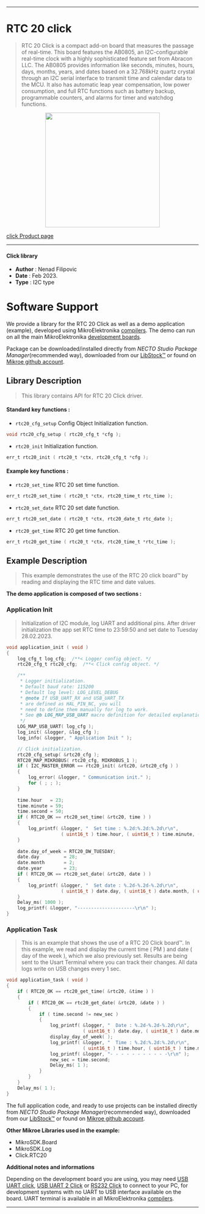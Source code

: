 
---
# RTC 20 click

> RTC 20 Click is a compact add-on board that measures the passage of real-time. 
> This board features the AB0805, an I2C-configurable real-time clock 
> with a highly sophisticated feature set from Abracon LLC. 
> The AB0805 provides information like seconds, minutes, hours, days, months, years, 
> and dates based on a 32.768kHz quartz crystal through an I2C serial interface 
> to transmit time and calendar data to the MCU. It also has automatic leap year compensation, 
> low power consumption, and full RTC functions such as battery backup, programmable counters, 
> and alarms for timer and watchdog functions.

<p align="center">
  <img src="https://download.mikroe.com/images/click_for_ide/rtc20_click.png" height=300px>
</p>

[click Product page](https://www.mikroe.com/rtc-20-click)

---


#### Click library

- **Author**        : Nenad Filipovic
- **Date**          : Feb 2023.
- **Type**          : I2C type


# Software Support

We provide a library for the RTC 20 Click
as well as a demo application (example), developed using MikroElektronika
[compilers](https://www.mikroe.com/necto-studio).
The demo can run on all the main MikroElektronika [development boards](https://www.mikroe.com/development-boards).

Package can be downloaded/installed directly from *NECTO Studio Package Manager*(recommended way), downloaded from our [LibStock&trade;](https://libstock.mikroe.com) or found on [Mikroe github account](https://github.com/MikroElektronika/mikrosdk_click_v2/tree/master/clicks).

## Library Description

> This library contains API for RTC 20 Click driver.

#### Standard key functions :

- `rtc20_cfg_setup` Config Object Initialization function.
```c
void rtc20_cfg_setup ( rtc20_cfg_t *cfg );
```

- `rtc20_init` Initialization function.
```c
err_t rtc20_init ( rtc20_t *ctx, rtc20_cfg_t *cfg );
```

#### Example key functions :

- `rtc20_set_time` RTC 20 set time function.
```c
err_t rtc20_set_time ( rtc20_t *ctx, rtc20_time_t rtc_time );
```

- `rtc20_set_date` RTC 20 set date function.
```c
err_t rtc20_set_date ( rtc20_t *ctx, rtc20_date_t rtc_date );
```

- `rtc20_get_time` RTC 20 get time function.
```c
err_t rtc20_get_time ( rtc20_t *ctx, rtc20_time_t *rtc_time );
```

## Example Description

> This example demonstrates the use of the RTC 20 click board™
> by reading and displaying the RTC time and date values.

**The demo application is composed of two sections :**

### Application Init

> Initialization of I2C module, log UART and additional pins.
> After driver initialization the app set RTC time to 23:59:50
> and set date to Tuesday 28.02.2023.

```c
void application_init ( void ) 
{
    log_cfg_t log_cfg;  /**< Logger config object. */
    rtc20_cfg_t rtc20_cfg;  /**< Click config object. */

    /** 
     * Logger initialization.
     * Default baud rate: 115200
     * Default log level: LOG_LEVEL_DEBUG
     * @note If USB_UART_RX and USB_UART_TX 
     * are defined as HAL_PIN_NC, you will 
     * need to define them manually for log to work. 
     * See @b LOG_MAP_USB_UART macro definition for detailed explanation.
     */
    LOG_MAP_USB_UART( log_cfg );
    log_init( &logger, &log_cfg );
    log_info( &logger, " Application Init " );

    // Click initialization.
    rtc20_cfg_setup( &rtc20_cfg );
    RTC20_MAP_MIKROBUS( rtc20_cfg, MIKROBUS_1 );
    if ( I2C_MASTER_ERROR == rtc20_init( &rtc20, &rtc20_cfg ) ) 
    {
        log_error( &logger, " Communication init." );
        for ( ; ; );
    }
    
    time.hour   = 23;
    time.minute = 59;
    time.second = 50;
    if ( RTC20_OK == rtc20_set_time( &rtc20, time ) )
    {
        log_printf( &logger, "  Set time : %.2d:%.2d:%.2d\r\n", 
                    ( uint16_t ) time.hour, ( uint16_t ) time.minute, ( uint16_t ) time.second );
    }
    
    date.day_of_week = RTC20_DW_TUESDAY;
    date.day         = 28;
    date.month       = 2;
    date.year        = 23;
    if ( RTC20_OK == rtc20_set_date( &rtc20, date ) )
    {
        log_printf( &logger, "  Set date : %.2d-%.2d-%.2d\r\n", 
                    ( uint16_t ) date.day, ( uint16_t ) date.month, ( uint16_t ) date.year );
    }
    Delay_ms( 1000 );
    log_printf( &logger, "---------------------\r\n" );
}
```

### Application Task

> This is an example that shows the use of a RTC 20 Click board™.
> In this example, we read and display the current time ( PM ) 
> and date ( day of the week ), which we also previously set.
> Results are being sent to the Usart Terminal where you can track their changes.
> All data logs write on USB changes every 1 sec.

```c
void application_task ( void ) 
{
    if ( RTC20_OK == rtc20_get_time( &rtc20, &time ) )
    {
        if ( RTC20_OK == rtc20_get_date( &rtc20, &date ) )
        {
            if ( time.second != new_sec ) 
            {
                log_printf( &logger, "  Date : %.2d-%.2d-%.2d\r\n",
                            ( uint16_t ) date.day, ( uint16_t ) date.month, ( uint16_t ) date.year );
                display_day_of_week( );
                log_printf( &logger, "  Time : %.2d:%.2d:%.2d\r\n",
                            ( uint16_t ) time.hour, ( uint16_t ) time.minute, ( uint16_t ) time.second );
                log_printf( &logger, "- - - - - - - - - - -\r\n" );
                new_sec = time.second;
                Delay_ms( 1 );
            }
        }
    }
    Delay_ms( 1 );
}
```

The full application code, and ready to use projects can be installed directly from *NECTO Studio Package Manager*(recommended way), downloaded from our [LibStock&trade;](https://libstock.mikroe.com) or found on [Mikroe github account](https://github.com/MikroElektronika/mikrosdk_click_v2/tree/master/clicks).

**Other Mikroe Libraries used in the example:**

- MikroSDK.Board
- MikroSDK.Log
- Click.RTC20

**Additional notes and informations**

Depending on the development board you are using, you may need
[USB UART click](https://www.mikroe.com/usb-uart-click),
[USB UART 2 Click](https://www.mikroe.com/usb-uart-2-click) or
[RS232 Click](https://www.mikroe.com/rs232-click) to connect to your PC, for
development systems with no UART to USB interface available on the board. UART
terminal is available in all MikroElektronika
[compilers](https://shop.mikroe.com/compilers).

---
